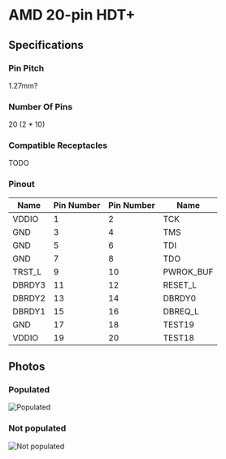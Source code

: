 # AMD 20-pin HDT+
## Specifications
### Pin Pitch
1.27mm?
### Number Of Pins
20 (2 * 10)
### Compatible Receptacles
TODO
### Pinout
| Name | Pin Number | Pin Number | Name |
| - | - | - | - |
| VDDIO | 1 | 2 | TCK |
| GND | 3 | 4 | TMS |
| GND | 5 | 6 | TDI |
| GND | 7 | 8 | TDO |
| TRST_L | 9 | 10 | PWROK_BUF |
| DBRDY3 | 11 | 12 | RESET_L |
| DBRDY2 | 13 | 14 | DBRDY0 |
| DBRDY1 | 15 | 16 | DBREQ_L |
| GND | 17 | 18 | TEST19 |
| VDDIO | 19 | 20 | TEST18 |
## Photos
### Populated
![Populated](https://github.com/Necrosys/x86-JTAG-Information/blob/master/Connector/HDT/HDTPlus_P.jpg)
### Not populated
![Not populated](https://github.com/Necrosys/x86-JTAG-Information/blob/master/Connector/HDT/HDTPlus_NP.jpg)
